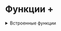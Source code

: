 # Функции +

<details>
  <summary>Встроенные функции</summary>

#
  <details>
  <summary>Математические</summary>

1. abs(n) - возвращает абсолютное значение (модуль) числа n. Аргументом может быть целое, вещественное или комплексное число. 
2. bin() - преобразует целое число в двоичную строку с префиксом 0b (13 -> 0b1101)
3. hex() - преобразует целое число в шестнадцатеричную строку с префиксом 0x (63 -> 0x3f)
4. oct() - преобразует целое число в восьмеричную строку с префиксом 0o (44 -> 0o54)
5. round() - используется для округления чисел. Она принимает два аргумента:

      - number - округляемое число
      - ndigits - кол-во знаков после запятой
      - Округляет в сторону четного числа

6. pow() - используется для возведения чисел в произвольную степень. Она может принимать три аргумента:

      - base — возводимое число
      - - exp — число, являющееся степенью
        - - mod — необязательный аргумент, число, на которое требуется произвести деление с остатком
#

</details>
<details>
  <summary>Типы данных</summary>

1. int() - возвращает целое число (тип int), созданное на основе числа или строки. Также функция имеет необязательный аргумент base — основание системы счисления, по умолчанию равное 10. Вызов без аргументов возвращает 0.

2. float() - возвращает вещественное число (тип float), созданное на основе числа или строки. Вызов без аргументов возвращает 0.0.

3. complex() - используется для создания комплексного числа (тип complex). Она может принимать два аргумента:

      - real — число или строка. Если число, то оно представляет действительную часть комплексного числа
      - - imag — только число, мнимая часть комплексного числа; по умолчанию равняется нулю

`[Функция преобразует строку с записью комплексного числа в комплексное число или возвращает комплексное число со значением переданных аргументов: действительной и мнимой частью. Вызов без аргументов возвращает 0j.`]

4. bool() - возвращает логическое значение переданного объекта. Объект будет возвращать False, если:

      - объект пуст — [], (), {}
      - объект — False
      - объект равен 0
      - объект — None

5. str() - возвращает строковое представление объекта (тип str). Вызов без аргументов возвращает пустую строку.

6. list() - преобразует итерируемый объект в список (тип list). Вызов без аргументов возвращает пустой список.

7. tuple() - преобразует итерируемый объект в кортеж (тип tuple). Вызов без аргументов возвращает пустой кортеж.

8. set() - преобразует итерируемый объект в множество (тип set). Вызов без аргументов возвращает пустое множество.

9. frozenset() - преобразует итерируемый объект в неизменяемое множество (тип frozenset). Вызов без аргументов возвращает пустое неизменяемое множество.

10. dict() - преобразует последовательность пар ключ-значение в словарь (тип dict). Если ключами являются обыкновенные строки, то пары ключ-значение можно указывать в виде именованных аргументов. Вызов без аргументов возвращает пустой словарь.
#

</details>
<details>
  <summary>Строковые функции</summary>

1. ord() - возвращает число, представляющее позицию переданного символа в таблице Unicode.

2. chr() - возвращает символ, чья позиция в таблице Unicode соответствует переданному числу.
#

</details>
<details>
  <summary>Функции работающие с последовательностями</summary>

1. min() - возвращает наименьшее значение элемента итерируемого объекта или самое маленькое из двух или более переданных позиционных аргументов. Также функция min() может принимать два необязательных аргумента

      - key — функция сортировки
      - default — значение по умолчанию, если итерируемый объект окажется пустым

2. max() - возвращает наибольшее значение элемента итерируемого объекта или самое большое из двух или более переданных позиционных аргументов. Также функция min() может принимать два необязательных аргумента

      - key — функция сортировки
      - default — значение по умолчанию, если итерируемый объект окажется пустым

3. len() - возвращает количество элементов в объекте. Объект может быть строкой, списком, кортежем, словарем, множеством или объектом типа range. 

4. sum() - возвращает сумму элементов переданного итерируемого объекта. Также функция имеет необязательный аргумент start — начальное значение для суммы (не может быть строкой), по умолчанию равное нулю.

5. reversed() - возвращает обратный итератор, который перебирает элементы оригинала в обратном порядке.

6. sorted() - возвращает список (тип list) с отсортированными элементами переданного итерируемого объекта. При совпадении значений элементов сохраняется их исходный порядок следования. Также функция имеет два необязательных аргумента:

      - key — функция сортировки
      - reverse — если установлено значение True, то элементы списка сортируются по убыванию

7. all() - возвращает значение True, если все элементы в итерируемом объекте истинны, в противном случае она возвращает значение False.

8. any() - возвращает значение False, если все элементы в итерируемом объекте ложны, в противном случае она возвращает значение True.

9. enumerate() - возвращает итератор кортежей, которые состоят из индекса элемента и самого элемента переданного итерируемого объекта. Также функция имеет необязательный аргумент start —  начальное значение индекса, по умолчанию равное нулю.

10. range() - используется для генерации арифметической последовательности целых чисел с заданным шагом. Возвращает объект типа range. Она может принимать три аргумента:

       - start — начало последовательности (включительно)
       - stop — конец последовательности (не включительно)
       - step — шаг последовательности

11. zip() - возвращает итератор кортежей, который объединяет элементы каждой из переданных последовательностей. Количество передаваемых последовательностей может быть произвольным.
#

</details>
<details>
  <summary>Другие функции</summary>

1. id() - возвращает уникальный идентификатор для указанного объекта.
2. input() - ввод пользовательских данных из консоли.
3. isinstance() - проверяет принадлежность объекта к заданному типу
4. open() - открывает файл для чтения или записи.
5. print() - вывод пользовательских данных в текстовый поток.
6. type() - возвращает тип данных, к которому относится переданный объект.

----------------------------------------------------------------------------------------------------------------------------------------------------------------------
7. calleble() - проверяет, является ли переданный объект вызываемым. Это означает, что можно ли вызвать объект как функцию. Функция callable() возвращает True, если объект вызываем (функция, метод или объект с реализованным методом __call__), и False в противном случае.

8. hasattr(obj, atr_name) - проверяет, имеет ли объект определённый атрибут.  

9. hash() - используется для вычисления хеш-значения (хеш-кода) для  неизменяемого (хэшируемого ) объекта. Хеш-значение - это числовое значение фиксированной длины, которое является уникальным для каждого уникального объекта.

10. help() - используется для получения документации по указанному модулю, функции или другому объекту. Вызов без аргументов запускает интерактивную справочную систему в консоли интерпретатора (для выхода используйте quit)

11. repr() - возвращает "официальное», понятное интерпретатору, строковое представление объекта, которое может быть использовано для воссоздания этого объекта с помощью функции eval(), если это возможно.
----------------------------------------------------------------------------------------------------------------------------------------------------------------------
<details>
  <summary>Функция eval</summary>
6. eval() -  Выполняет одну строку кода Python, которая должна быть выражением, переданным в качестве аргумента в виде строки. 

      - возвращает результат вычисления переданного ей выражения, и этот результат может быть сохранен для дальнейшего использования.
      - Выполнение кода через eval() может быть медленнее, чем напрямую написанный код, потому что строка сначала должна быть интерпретирована и выполнена во время выполнения программы.

`[Для выполнения строки-выражения, функция eval() совершает следующие шаги:`]
1. Парсит (parse) выражение
2. Компилирует (compile) выражение в байт-код
3. Вычисляет (evaluate) значение выражения
4. Возвращает (return) результат вычисления

`[Выражения, передаваемые в качестве аргумента функции eval(), имеют доступ ко всем встроенным функциям Python`]

```
expression1 = "print('Привет из функции eval()’)».   #Привет из функции eval()
expression2 = "len([1, 1, 1, 1, 1])».   #5
```
   - Выражения, передаваемые в качестве аргумента функции eval(), имеют доступ ко всем локальным и глобальным переменным.
   - Не все языковые конструкции являются выражениями (expression). Операторами, которые нельзя использовать в качестве выражений, являются, например, while, for, if, def, import, class, raise и т.д.

`[С помощью функции eval() можно парсить объекты, то есть преобразовывать из строки в реальные Python объекты.`]

```
list_data = eval("['Python', 'C#', 'Java']")
tuple_data = eval('(1, 2, 3, 4, 5)')
dict_data = eval("{1: 'January', 2: 'February'}")

print(type(list_data), len(list_data)).  #<class 'list'> 3
print(type(tuple_data), max(tuple_data)).  #<class 'tuple'> 5
print(type(dict_data), dict_data[2]).  #<class 'dict'> February
```
</details>
<details>
  <summary>Функция exec</summary>

7. exec() - Выполняет блок кода Python, который может включать несколько строк и не ограничен одним выражением. Не возвращает значение (всегда возвращает None). Но позволяет обращаться к участкам выполненного кода. 

      - Выполнение кода: exec() принимает строку с кодом Python и выполняет её.
      - Возвращаемое значение: exec() всегда возвращает None.
      - Доступ к переменным: Переменные и функции, созданные или изменённые в ходе выполнения кода, остаются доступными в текущем пространстве имён или в указанных глобальных и локальных пространствах имён.

`[На exec() нельзя ссылаться как на переменную. 
 exec() — это функция, которая выполняет код. Она не сохраняет сам код или результат выполнения кода в виде объекта, к которому можно было бы обратиться позднее.
 Вместо этого, результаты выполнения кода сохраняются в текущем пространстве имен.`]

Синтаксис:
```
exec(source, globals=None, locals=None, /)
```

Где:

   - source - строка с программным кодом для выполнения.
   - lobals (необязательный) - словарь, представляющий глобальное пространство имен.
   - locals (необязательный) - словарь, представляющий локальное пространство имен.

```
globals_dict = {'x': 10}

exec('print(x)', globals_dict)  # Выполнение в пользовательском глобальном пространстве имен

locals_dict = {'y': 20}

exec('print(y)', {}, locals_dict)  # Выполнение в пользовательском локальном пространстве имен
```


В первом случае переданный словарь globals_dict определяется как глобальное пространство имен, а во втором случае словарь locals_dict определяется как локальное пространство имен.
Иными словами, в первом случае код, переданный в exec(), будет выполняться в контексте, где globals_dict будет интерпретирован как глобальное пространство имен, а второй случай определяет локальное пространство имен для выполнения переданного кода.

#

</details>

#

</details>



</details>

